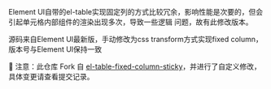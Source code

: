 Element UI自带的el-table实现固定列的方式比较冗余，影响性能是次要的，但会引起单元格内部组件的渲染出现多次，导致一些逻辑 问题，故有此修改版本。

源码来自Element UI最新版，手动修改为css transform方式实现fixed column，版本号与Element UI保持一致

📌 注意：此仓库 Fork 自 [el-table-fixed-column-sticky](https://github.com/cfancc/el-table-fixed-column-sticky)，并进行了自定义修改，具体变更请查看提交记录。